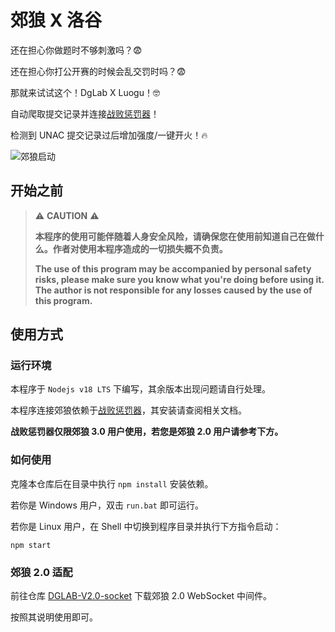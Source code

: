 # 郊狼 X 洛谷

还在担心你做题时不够刺激吗？😨

还在担心你打公开赛的时候会乱交罚时吗？😨

那就来试试这个！DgLab X Luogu！🤓

自动爬取提交记录并连接[战败惩罚器](https://github.com/hyperzlib/DG-Lab-Coyote-Game-Hub)！

检测到 UNAC 提交记录过后增加强度/一键开火！🔥

![郊狼启动](https://i.imgur.com/RVs7WQq.jpeg)

## 开始之前

>⚠️ **CAUTION** ⚠️
> 
> **本程序的使用可能伴随着人身安全风险，请确保您在使用前知道自己在做什么。作者对使用本程序造成的一切损失概不负责。**
> 
> **The use of this program may be accompanied by personal safety risks, please make sure you know what you're doing before using it. The author is not responsible for any losses caused by the use of this program.**

## 使用方式

### 运行环境

本程序于 `Nodejs v18 LTS` 下编写，其余版本出现问题请自行处理。

本程序连接郊狼依赖于[战败惩罚器](https://github.com/hyperzlib/DG-Lab-Coyote-Game-Hub)，其安装请查阅相关文档。

**战败惩罚器仅限郊狼 3.0 用户使用，若您是郊狼 2.0 用户请参考下方。**

### 如何使用

克隆本仓库后在目录中执行 `npm install` 安装依赖。

若你是 Windows 用户，双击 `run.bat` 即可运行。

若你是 Linux 用户，在 Shell 中切换到程序目录并执行下方指令启动：

```shell
npm start
```

### 郊狼 2.0 适配

前往仓库 [DGLAB-V2.0-socket](https://github.com/shilapi/DGLAB-v2.0-SOCKET) 下载郊狼 2.0 WebSocket 中间件。

按照其说明使用即可。